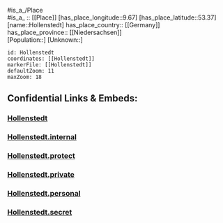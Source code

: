 ﻿---
location: [53.37,9.67] 
mapzoom: [7,12] 
mapmarker: city 
type: City
tags:
- geo/City


SpocWebEntityId: 30998
isDeleted: false
confidential: public

---
#is_a_/Place  
#is_a_ :: [[Place]] 
[has_place_longitude::9.67] 
[has_place_latitude::53.37] 
[name::Hollenstedt] 
has_place_country:: [[Germany]]  
has_place_province:: [[Niedersachsen]]  
[Population::] 
[Unknown::] 


```leaflet
id: Hollenstedt
coordinates: [[Hollenstedt]] 
markerFile: [[Hollenstedt]] 
defaultZoom: 11 
maxZoom: 18
```


## Confidential Links & Embeds: 

### [Hollenstedt](/_public/Earth/Continent/Europe/Europe~Central/Germany/Germany~West/Niedersachsen/counties~Niedersachsen/Harburg/cities~Harburg/Hollenstedt.md) 

### [Hollenstedt.internal](/_internal/Earth/Continent/Europe/Europe~Central/Germany/Germany~West/Niedersachsen/counties~Niedersachsen/Harburg/cities~Harburg/Hollenstedt.internal.md) 

### [Hollenstedt.protect](/_protect/Earth/Continent/Europe/Europe~Central/Germany/Germany~West/Niedersachsen/counties~Niedersachsen/Harburg/cities~Harburg/Hollenstedt.protect.md) 

### [Hollenstedt.private](/_private/Earth/Continent/Europe/Europe~Central/Germany/Germany~West/Niedersachsen/counties~Niedersachsen/Harburg/cities~Harburg/Hollenstedt.private.md) 

### [Hollenstedt.personal](/_personal/Earth/Continent/Europe/Europe~Central/Germany/Germany~West/Niedersachsen/counties~Niedersachsen/Harburg/cities~Harburg/Hollenstedt.personal.md) 

### [Hollenstedt.secret](/_secret/Earth/Continent/Europe/Europe~Central/Germany/Germany~West/Niedersachsen/counties~Niedersachsen/Harburg/cities~Harburg/Hollenstedt.secret.md) 
